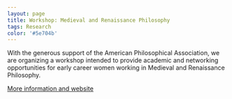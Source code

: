 ```yaml
---
layout: page
title: Workshop: Medieval and Renaissance Philosophy
tags: Research
color: '#5e704b'
---
```


With the generous support of the American Philosophical Association, we are organizing a workshop intended to provide academic and networking opportunities for early career women working in Medieval and Renaissance Philosophy.

<a href = "https://medphilworkshop.wordpress.com" target="_blank">More information and website</a>

